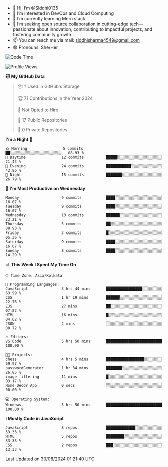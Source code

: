 - 👋 Hi, I’m @Siddhi0135
- 👀 I’m interested in DevOps and Cloud Computing
- 🌱 I’m currently learning Mern stack
- 💞️ I’m seeking open source collaboration in cutting-edge
     tech—passionate about innovation, contributing to impactful projects,
     and fostering community growth.
- 📫 You can reach me via mail: siddhisharma4549@gmail.com
- 😄 Pronouns: She/Her


<!--START_SECTION:waka-->
![Code Time](http://img.shields.io/badge/Code%20Time-10%20hrs%2018%20mins-blue)

![Profile Views](http://img.shields.io/badge/Profile%20Views-104-blue)

**🐱 My GitHub Data** 

> 📦 ? Used in GitHub's Storage 
 > 
> 🏆 71 Contributions in the Year 2024
 > 
> 🚫 Not Opted to Hire
 > 
> 📜 17 Public Repositories 
 > 
> 🔑 0 Private Repositories 
 > 
**I'm a Night 🦉** 

```text
🌞 Morning                5 commits           ██░░░░░░░░░░░░░░░░░░░░░░░   08.93 % 
🌆 Daytime                12 commits          █████░░░░░░░░░░░░░░░░░░░░   21.43 % 
🌃 Evening                24 commits          ███████████░░░░░░░░░░░░░░   42.86 % 
🌙 Night                  15 commits          ███████░░░░░░░░░░░░░░░░░░   26.79 % 
```
📅 **I'm Most Productive on Wednesday** 

```text
Monday                   9 commits           ████░░░░░░░░░░░░░░░░░░░░░   16.07 % 
Tuesday                  9 commits           ████░░░░░░░░░░░░░░░░░░░░░   16.07 % 
Wednesday                13 commits          ██████░░░░░░░░░░░░░░░░░░░   23.21 % 
Thursday                 5 commits           ██░░░░░░░░░░░░░░░░░░░░░░░   08.93 % 
Friday                   3 commits           █░░░░░░░░░░░░░░░░░░░░░░░░   05.36 % 
Saturday                 9 commits           ████░░░░░░░░░░░░░░░░░░░░░   16.07 % 
Sunday                   8 commits           ████░░░░░░░░░░░░░░░░░░░░░   14.29 % 
```


📊 **This Week I Spent My Time On** 

```text
🕑︎ Time Zone: Asia/Kolkata

💬 Programming Languages: 
JavaScript               3 hrs 44 mins       ████████████████░░░░░░░░░   63.99 % 
CSS                      1 hr 19 mins        ██████░░░░░░░░░░░░░░░░░░░   22.76 % 
EJS                      27 mins             ██░░░░░░░░░░░░░░░░░░░░░░░   07.82 % 
HTML                     16 mins             █░░░░░░░░░░░░░░░░░░░░░░░░   04.62 % 
JSON                     2 mins              ░░░░░░░░░░░░░░░░░░░░░░░░░   00.72 % 

🔥 Editors: 
VS Code                  5 hrs 50 mins       █████████████████████████   100.00 % 

🐱‍💻 Projects: 
chess                    4 hrs 5 mins        █████████████████░░░░░░░░   69.97 % 
passwordGenerator        1 hr 34 mins        ███████░░░░░░░░░░░░░░░░░░   26.85 % 
image filtering          11 mins             █░░░░░░░░░░░░░░░░░░░░░░░░   03.17 % 
Home Decor App           0 secs              ░░░░░░░░░░░░░░░░░░░░░░░░░   00.00 % 

💻 Operating System: 
Windows                  5 hrs 50 mins       █████████████████████████   100.00 % 
```

**I Mostly Code in JavaScript** 

```text
JavaScript               8 repos             █████████████░░░░░░░░░░░░   53.33 % 
HTML                     5 repos             ████████░░░░░░░░░░░░░░░░░   33.33 % 
CSS                      2 repos             ███░░░░░░░░░░░░░░░░░░░░░░   13.33 % 
```




 Last Updated on 30/08/2024 01:21:40 UTC
<!--END_SECTION:waka-->

<!---
Siddhi0135/Siddhi0135 is a ✨ special ✨ repository because its `README.md` (this file) appears on your GitHub profile.
You can click the Preview link to take a look at your changes.
--->
